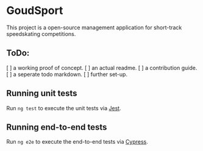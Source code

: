 # GoudSport
This project is a open-source management application for short-track speedskating competitions.

## ToDo:
[ ] a working proof of concept.
[ ] an actual readme.
[ ] a contribution guide.
[ ] a seperate todo markdown.
[ ] further set-up.

## Running unit tests

Run `ng test` to execute the unit tests via [Jest](https://karma-runner.github.io).

## Running end-to-end tests

Run `ng e2e` to execute the end-to-end tests via [Cypress](http://www.protractortest.org/).
